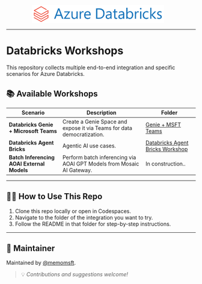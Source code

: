 <p align="center">
  <img src="assets/dbx-logo.png" alt="Fabric" width="350"/>
  &nbsp;&nbsp;&nbsp;
</p>

---

# Databricks Workshops

This repository collects multiple end-to-end integration and specific scenarios for Azure Databricks.

## 📚 Available Workshops

| Scenario | Description | Folder |
|---------|-------------|--------|
| **Databricks Genie + Microsoft Teams** | Create a Genie Space and expose it via Teams for data democratization. | [Genie + MSFT Teams](./dbx-genie-teams) |
| **Databricks Agent Bricks** | Agentic AI use cases. | [Databricks Agent Bricks Workshop](./dbx-agent-bricks) |
| **Batch Inferencing AOAI External Models** | Perform batch inferencing via AOAI GPT Models from Mosaic AI Gateway. | In construction..|
  
---

## 🧑‍💻 How to Use This Repo

1. Clone this repo locally or open in Codespaces.
2. Navigate to the folder of the integration you want to try.
3. Follow the README in that folder for step-by-step instructions.

--- 

## 📌 Maintainer
Maintained by [@memomsft](https://github.com/memomsft).  
> 💡 *Contributions and suggestions welcome!*
